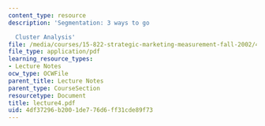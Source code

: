```yaml
---
content_type: resource
description: 'Segmentation: 3 ways to go

  Cluster Analysis'
file: /media/courses/15-822-strategic-marketing-measurement-fall-2002/4df37296b2001de776d6ff31cde89f73_lecture4.pdf
file_type: application/pdf
learning_resource_types:
- Lecture Notes
ocw_type: OCWFile
parent_title: Lecture Notes
parent_type: CourseSection
resourcetype: Document
title: lecture4.pdf
uid: 4df37296-b200-1de7-76d6-ff31cde89f73
---
```


